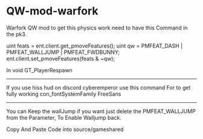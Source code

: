 # QW-mod-warfork
Warfork QW mod to get this physics work need to have this Command in the pk3.

uint feats = ent.client.get_pmoveFeatures();     uint qw = PMFEAT_DASH | PMFEAT_WALLJUMP | PMFEAT_FWDBUNNY;     ent.client.set_pmoveFeatures(feats &amp; ~qw); 

In void GT_PlayerRespawn

------

If you use hiss hud on discord cyberemperor use this command For to get fully working con_fontSystemFamily FreeSans

------
You can Keep the wallJump if you want just delete the PMFEAT_WALLJUMP from the Parameter, To Enable Walljump back.

Copy And Paste Code into source/gameshared

